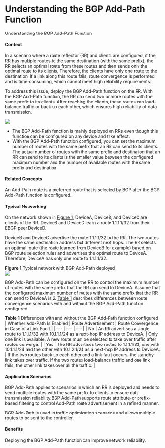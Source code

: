 Understanding the BGP Add-Path Function
=======================================

Understanding the BGP Add-Path Function

#### Context

In a scenario where a route reflector (RR) and clients are configured, if the RR has multiple routes to the same destination (with the same prefix), the RR selects an optimal route from these routes and then sends only the optimal route to its clients. Therefore, the clients have only one route to the destination. If a link along this route fails, route convergence is performed and is time-consuming, which cannot meet high reliability requirements.

To address this issue, deploy the BGP Add-Path function on the RR. With the BGP Add-Path function, the RR can send two or more routes with the same prefix to its clients. After reaching the clients, these routes can load-balance traffic or back up each other, which ensures high reliability of data transmission.

![](public_sys-resources/note_3.0-en-us.png) 

* The BGP Add-Path function is mainly deployed on RRs even though this function can be configured on any device and take effect.
* With the BGP Add-Path function configured, you can set the maximum number of routes with the same prefix that an RR can send to its clients. The actual number of routes with the same prefix and destination that an RR can send to its clients is the smaller value between the configured maximum number and the number of available routes with the same prefix and destination.


#### Related Concepts

An Add-Path route is a preferred route that is selected by BGP after the BGP Add-Path function is configured.


#### Typical Networking

On the network shown in [Figure 1](#EN-US_CONCEPT_0000001130624146__fig_dc_vrp_bgp_feature_003501), DeviceA, DeviceB, and DeviceC are clients of the RR. DeviceB and DeviceC learn a route 1.1.1.1/32 from their EBGP peer DeviceD.

DeviceB and DeviceC advertise the route 1.1.1.1/32 to the RR. The two routes have the same destination address but different next hops. The RR selects an optimal route (the route learned from DeviceB for example) based on BGP route selection rules and advertises the optimal route to DeviceA. Therefore, DeviceA has only one route to 1.1.1.1/32.

**Figure 1** Typical network with BGP Add-Path deployed  
![](figure/en-us_image_0000001130624218.png)

BGP Add-Path can be configured on the RR to control the maximum number of routes with the same prefix that the RR can send to DeviceA. Assume that the configured maximum number of routes with the same prefix that the RR can send to DeviceA is 2. [Table 1](#EN-US_CONCEPT_0000001130624146__table_dc_vrp_bgp_feature_003501) describes differences between route convergence scenarios with and without the BGP Add-Path function configured.

**Table 1** Differences with and without the BGP Add-Path function configured
| Whether Add-Path Is Enabled | Route Advertisement | Route Convergence in Case of a Link Fault |
| --- | --- | --- |
| No | An RR advertises a single route to 1.1.1.1/32 with 10.1.1.1/24 as a next-hop IP address to DeviceA. | Only one link is available. A new route must be selected to take over traffic after routes converge. |
| Yes | The RR advertises two routes to 1.1.1.1/32, one with 10.1.1.1/24 and the other with 10.1.2.1/24 as a next-hop IP address to DeviceA. | If the two routes back up each other and a link fault occurs, the standby link takes over traffic.  If the two routes load-balance traffic and one link fails, the other link takes over all the traffic. |



#### Application Scenarios

BGP Add-Path applies to scenarios in which an RR is deployed and needs to send multiple routes with the same prefix to clients to ensure data transmission reliability.BGP Add-Path supports route attribute-or prefix-based filtering to control Add-Path route advertisement in a refined manner.

BGP Add-Path is used in traffic optimization scenarios and allows multiple routes to be sent to the controller.


#### Benefits

Deploying the BGP Add-Path function can improve network reliability.